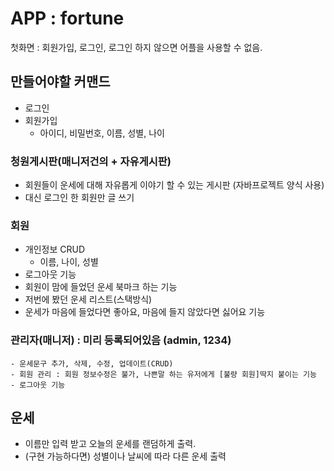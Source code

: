 # APP : fortune

첫화면 : 회원가입, 로그인, 로그인 하지 않으면 어플을 사용할 수 없음.

## 만들어야할 커맨드

- 로그인
- 회원가입
  - 아이디, 비밀번호, 이름, 성별, 나이

### 청원게시판(매니저건의 + 자유게시판)

- 회원들이 운세에 대해 자유롭게 이야기 할 수 있는 게시판 (자바프로젝트 양식 사용)
- 대신 로그인 한 회원만 글 쓰기

### 회원 

- 개인정보 CRUD
  - 이름, 나이, 성별
- 로그아웃 기능
- 회원이 맘에 들었던 운세 북마크 하는 기능
- 저번에 봤던 운세 리스트(스택방식)
- 운세가 마음에 들었다면 좋아요, 마음에 들지 않았다면 싫어요 기능

### 관리자(매니저) : 미리 등록되어있음 (admin, 1234)

	- 운세문구 추가, 삭제, 수정, 업데이트(CRUD)
	- 회원 관리 : 회원 정보수정은 불가, 나쁜말 하는 유저에게 [불량 회원]딱지 붙이는 기능
	- 로그아웃 기능

 

## 운세

- 이름만 입력 받고 오늘의 운세를 랜덤하게 출력. 
- (구현 가능하다면) 성별이나 날씨에 따라 다른 운세 출력
